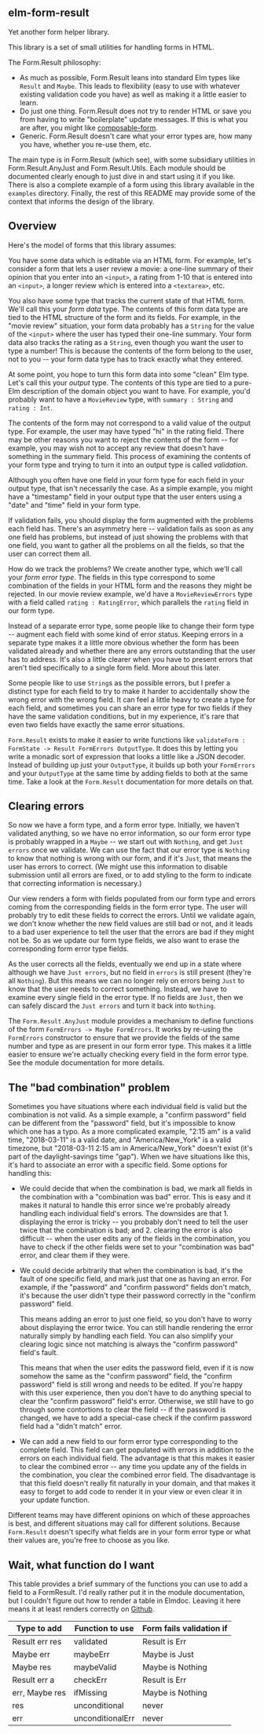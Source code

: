 ## elm-form-result

Yet another form helper library.

This library is a set of small utilities for handling forms in HTML.

The Form.Result philosophy:

- As much as possible, Form.Result leans into standard Elm types like
  `Result` and `Maybe`. This leads to flexibility (easy to use with
  whatever existing validation code you have) as well as making it a
  little easier to learn.
- Do just one thing. Form.Result does not try to render HTML or save
  you from having to write "boilerplate" update messages. If this is
  what you are after, you might like
  [composable-form](https://package.elm-lang.org/packages/hecrj/composable-form/latest/).
- Generic. Form.Result doesn't care what your error types are, how
  many you have, whether you re-use them, etc.

The main type is in Form.Result (which see), with some subsidiary
utilities in Form.Result.AnyJust and Form.Result.Utils. Each module
should be documented clearly enough to just dive in and start using it
if you like. There is also a complete example of a form using this
library available in the `examples` directory. Finally, the rest of
this README may provide some of the context that informs the design of
the library.

## Overview

Here's the model of forms that this library assumes:

You have some data which is editable via an HTML form. For example,
let's consider a form that lets a user review a movie: a one-line
summary of their opinion that you enter into an `<input>`, a rating
from 1-10 that is entered into an `<input>`, a longer review which is
entered into a `<textarea>`, etc.

You also have some type that tracks the current state of that HTML
form. We'll call this your *form data* type. The contents of this form
data type are tied to the HTML structure of the form and its
fields. For example, in the "movie review" situation, your form data
probably has a `String` for the value of the `<input>` where the user
has typed their one-line summary. Your form data also tracks the
rating as a `String`, even though you want the user to type a number!
This is because the contents of the form belong to the user, not to
you -- your form data type has to track exactly what they entered.

At some point, you hope to turn this form data into some "clean" Elm
type. Let's call this your *output* type. The contents of this type
are tied to a pure-Elm description of the domain object you want to
have. For example, you'd probably want to have a `MovieReview` type,
with `summary : String` and `rating : Int`.

The contents of the form may not correspond to a valid value of the
output type. For example, the user may have typed "hi" in the rating
field. There may be other reasons you want to reject the contents of
the form -- for example, you may wish not to accept any review that
doesn't have something in the summary field. This process of examining
the contents of your form type and trying to turn it into an output
type is called *validation*.

Although you often have one field in your form type for each field in
your output type, that isn't necessarily the case. As a simple
example, you might have a "timestamp" field in your output type that
the user enters using a "date" and "time" field in your form type.

If validation fails, you should display the form augmented with the
problems each field has. There's an asymmetry here -- validation fails
as soon as any one field has problems, but instead of just showing the
problems with that one field, you want to gather all the problems on
all the fields, so that the user can correct them all.

How do we track the problems? We create another type, which we'll call
your *form error type*. The fields in this type correspond to some
combination of the fields in your HTML form and the reasons they might
be rejected. In our movie review example, we'd have a
`MovieReviewErrors` type with a field called `rating : RatingError`,
which parallels the `rating` field in our form type.

Instead of a separate error type, some people like to change their
form type -- augment each field with some kind of error status.
Keeping errors in a separate type makes it a little more obvious
whether the form has been validated already and whether there are any
errors outstanding that the user has to address. It's also a little
clearer when you have to present errors that aren't tied specifically
to a single form field. More about this later.

Some people like to use `String`s as the possible errors, but I prefer
a distinct type for each field to try to make it harder to
accidentally show the wrong error with the wrong field. It can feel a
little heavy to create a type for each field, and sometimes you can
share an error type for two fields if they have the same validation
conditions, but in my experience, it's rare that even two fields have
exactly the same error situations.

`Form.Result` exists to make it easier to write functions like
`validateForm : FormState -> Result FormErrors OutputType`. It does
this by letting you write a monadic sort of expression that looks a
little like a JSON decoder. Instead of building up just your
`OutputType`, it builds up both your `FormErrors` and your
`OutputType` at the same time by adding fields to both at the same
time. Take a look at the `Form.Result` documentation for more details
on that.

## Clearing errors

So now we have a form type, and a form error type. Initially, we
haven't validated anything, so we have no error information, so our
form error type is probably wrapped in a `Maybe` -- we start out with
`Nothing`, and get `Just errors` once we validate. We can use the fact
that our error type is `Nothing` to know that nothing is wrong with
our form, and if it's `Just`, that means the user has errors to
correct. (We might use this information to disable submission until
all errors are fixed, or to add styling to the form to indicate that
correcting information is necessary.)

Our view renders a form with fields populated from our form type and
errors coming from the corresponding fields in the form error
type. The user will probably try to edit these fields to correct the
errors. Until we validate again, we don't know whether the new field
values are still bad or not, and it leads to a bad user experience to
tell the user that the errors are bad if they might not be. So as we
update our form type fields, we also want to erase the corresponding
form error type fields.

As the user corrects all the fields, eventually we end up in a state
where although we have `Just errors`, but no field in `errors` is
still present (they're all `Nothing`). But this means we can no longer
rely on errors being `Just` to know that the user needs to correct
something. Instead, we have to examine every single field in the error
type. If no fields are `Just`, then we can safely discard the `Just
errors` and turn it back into `Nothing`.

The `Form.Result.AnyJust` module provides a mechanism to define
functions of the form `FormErrors -> Maybe FormErrors`. It works by
re-using the `FormErrors` constructor to ensure that we provide the
fields of the same number and type as are present in our form error
type. This makes it a little easier to ensure we're actually checking
every field in the form error type. See the module documentation for
more details.

## The "bad combination" problem

Sometimes you have situations where each individual field is valid but
the combination is not valid. As a simple example, a "confirm
password" field can be different from the "password" field, but it's
impossible to know which one has a typo. As a more complicated
example, "2:15 am" is a valid time, "2018-03-11" is a valid date, and
"America/New_York" is a valid timezone, but "2018-03-11 2:15 am in
America/New_York" doesn't exist (it's part of the daylight-savings
time "gap"). When we have situations like this, it's hard to associate
an error with a specific field. Some options for handling this:

- We could decide that when the combination is bad, we mark all fields
  in the combination with a "combination was bad" error. This is easy
  and it makes it natural to handle this error since we're probably
  already handling each individual field's errors. The downsides are
  that 1. displaying the error is tricky -- you probably don't need to
  tell the user twice that the combination is bad; and 2. clearing the
  error is also difficult -- when the user edits any of the fields in
  the combination, you have to check if the other fields were set to
  your "combination was bad" error, and clear them if they were.

- We could decide arbitrarily that when the combination is bad, it's
  the fault of one specific field, and mark just that one as having an
  error. For example, if the "password" and "confirm password" fields
  don't match, it's because the user didn't type their password
  correctly in the "confirm password" field.

  This means adding an error to just one field, so you don't have to
  worry about displaying the error twice. You can still handle
  rendering the error naturally simply by handling each field. You can
  also simplify your clearing logic since not matching is always the
  "confirm password" field's fault.

  This means that when the user edits the password field, even if it
  is now somehow the same as the "confirm password" field, the
  "confirm password" field is still wrong and needs to be edited. If
  you're happy with this user experience, then you don't have to do
  anything special to clear the "confirm password" field's
  error. Otherwise, we still have to go through some contortions to
  clear the field -- if the password is changed, we have to add a
  special-case check if the confirm password field had a "didn't
  match" error.

- We can add a new field to our form error type corresponding to the
  complete field. This field can get populated with errors in addition
  to the errors on each individual field. The advantage is that this
  makes it easier to clear the combined error -- any time you update
  any of the fields in the combination, you clear the combined error
  field. The disadvantage is that this field doesn't really fit
  naturally in your domain, and that makes it easy to forget to add
  code to render it in your view or even clear it in your update
  function.

Different teams may have different opinions on which of these
approaches is best, and different situations may call for different
solutions. Because `Form.Result` doesn't specify what fields are in
your form error type or what their values are, you're free to choose
as you like.

## Wait, what function do I want

This table provides a brief summary of the functions you can use to
add a field to a FormResult. I'd really rather put it in the module
documentation, but I couldn't figure out how to render a table in
Elmdoc. Leaving it here means it at least renders correctly on
[Github](https://github.com/glasserc/elm-form-result).

| Type to add    | Function to use  | Form fails validation if |
| -------------- | ---------------- | ------------------------ |
| Result err res | validated        | Result is Err            |
| Maybe err      | maybeErr         | Maybe is Just            |
| Maybe res      | maybeValid       | Maybe is Nothing         |
| Result err a   | checkErr         | Result is Err            |
| err, Maybe res | ifMissing        | Maybe is Nothing         |
| res            | unconditional    | never                    |
| err            | unconditionalErr | never                    |
